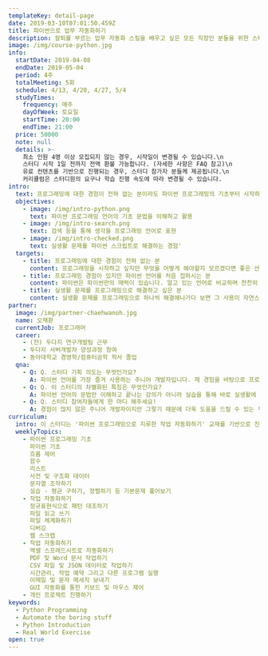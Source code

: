 ```yaml
---
templateKey: detail-page
date: 2019-03-10T07:01:50.459Z
title: 파이썬으로 업무 자동화하기
description: 칼퇴를 부르는 업무 자동화 스킬을 배우고 싶은 모든 직장인 분들을 위한 스터디!
image: /img/course-python.jpg
info:
  startDate: 2019-04-08
  endDate: 2019-05-04
  period: 4주
  totalMeeting: 5회
  schedule: 4/13, 4/20, 4/27, 5/4
  studyTimes:
    frequency: 매주
    dayOfWeek: 토요일
    startTime: 20:00
    endTime: 21:00
  price: 50000
  note: null
  details: >-
    최소 인원 4명 이상 모집되지 않는 경우, 시작일이 변경될 수 있습니다.\n
    스터디 시작 1일 전까지 전액 환불 가능합니다. (자세한 사항은 FAQ 참고)\n   
    유료 컨텐츠를 기반으로 진행되는 경우, 스터디 참가자 분들께 제공됩니다.\n
    커리큘럼은 스터디원의 요구나 학습 진행 속도에 따라 변경될 수 있습니다.
intro:
  text: 프로그래밍에 대한 경험이 전혀 없는 분이라도 파이썬 프로그래밍의 기초부터 시작하여, 지겨운 단순 반복 작업을 파이썬 프로그래밍을 통해 자동화할 수 있는 스터디입니다
  objectives:
    - image: /img/intro-python.png
      text: 파이썬 프로그래밍 언어의 기초 문법을 이해하고 활용
    - image: /img/intro-search.png
      text: 검색 등을 통해 생각을 프로그래밍 언어로 표현
    - image: /img/intro-checked.png
      text: 실생활 문제를 파이썬 스크립트로 해결하는 경험'
  targets:
    - title: 프로그래밍에 대한 경험이 전혀 없는 분
      content: 프로그래밍을 시작하고 싶지만 무엇을 어떻게 해야할지 모르겠다면 좋은 선택입니다. 찬찬히 따라가시다 보면 본인의 생각을 프로그래밍 언어로 표현할 수 있는 근육이 생기실 것입니다.
    - title: 프로그래밍 경험이 있지만 파이썬 언어를 처음 접하시는 분
      content: 파이썬은 파이썬만의 매력이 있습니다. 알고 있는 언어로 비교하며 찬찬히 실습하시다 보면 간결하고 강력한 파이썬의 매력을 느낄 수 있을 것입니다.
    - title: 실생활 문제를 프로그래밍으로 해결하고 싶은 분
      content: 실생활 문제를 프로그래밍으로 하나씩 해결해나가다 보면 그 사용이 자연스러워질 것입니다. 프로그래밍의 문법은 알지만 어떻게 사용할지 감이 오시지 않는 분, 실생활에서 자동화할 것이 투성이지만 프로그래밍 경험이 없으신 분 모두 즐겁게 학습하실 수 있으실 것입니다.
partner:
  image: /img/partner-chaehwanoh.jpg
  name: 오채환
  currentJob: 프로그래머
  career:
    - (전) 두다지 연구개발팀 근무
    - 두다지 서버개발자 양성과정 참여
    - 동아대학교 경영학/컴퓨터공학 학사 졸업
  qna:
    - Q: Q. 스터디 기획 의도는 무엇인가요?
      A: 파이썬 언어를 가장 즐겨 사용하는 주니어 개발자입니다. 제 경험을 바탕으로 프로그래밍 언어로 실생활의 문제를 해결하는, 뿌듯한 경험을 함께 하실 수 있도록 돕고 싶습니다.
    - Q: Q. 이 스터디의 차별화된 특징은 무엇인가요?
      A: 파이썬 언어의 문법만 이해하고 끝나는 강의가 아니라 실습을 통해 바로 실생활에 적용해 내 것으로 만드는 것이 차별화된 특징입니다.
    - Q: Q. 스터디 참여자들에게 한 마디 해주세요!
      A: 경험이 많지 않은 주니어 개발자이지만 그렇기 때문에 더욱 도움을 드릴 수 있는 부분이 분명히 있다고 생각합니다. 제 경험을 바탕으로 즐겁게 프로그래밍과 파이썬에 입문하실 수 있도록 돕겠습니다.
curriculum:
  intro: 이 스터디는 '파이썬 프로그래밍으로 지루한 작업 자동화하기' 교재를 기반으로 진행됩니다.
  weeklyTopics:
    - 파이썬 프로그래밍 기초
      파이썬 기초
      흐름 제어
      함수
      리스트
      사전 및 구조화 데이터
      문자열 조작하기
      실습 - 평균 구하기, 정렬하기 등 기본문제 풀어보기
    - 작업 자동화하기
      정규표현식으로 패턴 대조하기
      파일 읽고 쓰기
      파일 체계화하기
      디버깅
      웹 스크랩
    - 작업 자동화하기
      엑셀 스프레드시트로 자동화하기
      PDF 및 Word 문서 작업하기
      CSV 파일 및 JSON 데이터로 작업하기
      시간관리, 작업 예약 그리고 다른 프로그램 실행
      이메일 및 문자 메세지 보내기
      GUI 자동화를 통한 키보드 및 마우스 제어
    - 개인 프로젝트 진행하기
keywords:
  - Python Programming
  - Automate the boring stuff
  - Python Introduction
  - Real World Exercise
open: true
---
```

